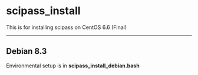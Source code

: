 # scipass_install
This is for installing scipass on CentOS 6.6 (Final)

---
Debian 8.3
----------
Environmental setup is in **scipass_install_debian.bash**
